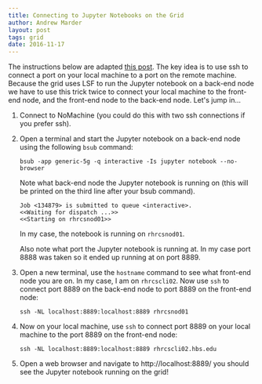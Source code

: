 ```yaml
---
title: Connecting to Jupyter Notebooks on the Grid
author: Andrew Marder
layout: post
tags: grid
date: 2016-11-17
---
```


The instructions below are adapted [this post](http://www.datasciencebytes.com/bytes/2015/12/18/using-jupyter-notebooks-securely-on-remote-linux-machines/). The key idea is to use ssh to connect a port on your local machine to a port on the remote machine. Because the grid uses LSF to run the Jupyter notebook on a back-end node we have to use this trick twice to connect your local machine to the front-end node, and the front-end node to the back-end node. Let's jump in...

1.  Connect to NoMachine (you could do this with two ssh connections if you prefer ssh).

2.  Open a terminal and start the Jupyter notebook on a back-end node using the following `bsub` command:

        bsub -app generic-5g -q interactive -Is jupyter notebook --no-browser

    Note what back-end node the Jupyter notebook is running on (this will be printed on the third line after your bsub command).
    
        Job <134879> is submitted to queue <interactive>.
        <<Waiting for dispatch ...>>
        <<Starting on rhrcsnod01>>
        
    In my case, the notebook is running on `rhrcsnod01`.
    
    Also note what port the Jupyter notebook is running at. In my case port 8888 was taken so it ended up running at on port 8889.
    
3.  Open a new terminal, use the `hostname` command to see what front-end node you are on. In my case, I am on `rhrcscli02`. Now use `ssh` to connect port 8889 on the back-end node to port 8889 on the front-end node:

        ssh -NL localhost:8889:localhost:8889 rhrcsnod01
        
4.  Now on your local machine, use `ssh` to connect port 8889 on your local machine to the port 8889 on the front-end node:

        ssh -NL localhost:8889:localhost:8889 rhrcscli02.hbs.edu
        
5.  Open a web browser and navigate to http://localhost:8889/ you should see the Jupyter notebook running on the grid!
